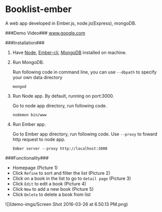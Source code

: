 # Booklist-ember
A web app developed in Ember.js, node.js(Express), mongoDB. 

###Demo Video###
www.google.com

###Installation###
1. Have [Node](https://nodejs.org/en/), [Ember-cli](http://ember-cli.com/user-guide/), [MongoDB](https://docs.mongodb.org/manual/installation/) installed on machine.
2. Run MongoDB.

    Run following code in command line, you can use `--dbpath` to specify your own data directory
    ```
    mongod
    ```
3. Run Node app. By default, running on port:3000.

    Go to node app directory, run following code.
    ```
    nodemon bin/www
    ```
4. Run Ember app.

    Go to Ember app directory, run following code. Use `--proxy` to foward http request to node app.
    ```
    Ember server --proxy http://localhost:3000
    ```
    
###Functionality###
- Homepage (Picture 1)
- Click `Refine` to sort and filter the list  (Picture 2)
- Click on a book in the list to go to `detail page`  (Picture 3)
- Click `Edit` to edit a book  (Picture 4)
- Click `New` to add a new book   (Picture 5)
- Click `Delete` to delete a book from list

![](demo-imgs/Screen Shot 2016-03-26 at 6.50.13 PM.png)




